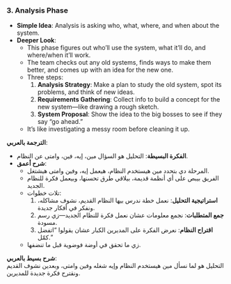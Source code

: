 ### 3. Analysis Phase

- **Simple Idea**: Analysis is asking who, what, where, and when about the system.
- **Deeper Look**:
    - This phase figures out who’ll use the system, what it’ll do, and where/when it’ll work.
    - The team checks out any old systems, finds ways to make them better, and comes up with an idea for the new one.
    - Three steps:
        1. **Analysis Strategy**: Make a plan to study the old system, spot its problems, and think of new ideas.
        2. **Requirements Gathering**: Collect info to build a concept for the new system—like drawing a rough sketch.
        3. **System Proposal**: Show the idea to the big bosses to see if they say “go ahead.”
    - It’s like investigating a messy room before cleaning it up.

**الترجمة بالعربي**:

- **الفكرة البسيطة**: التحليل هو السؤال مين، إيه، فين، وامتى عن النظام.
- **شرح أعمق**:
    - المرحلة دي بتحدد مين هيستخدم النظام، هيعمل إيه، وفين وامتى هيشتغل.
    - الفريق بيبص على أي أنظمة قديمة، بيلاقي طرق تحسنها، وبيعمل فكرة للنظام الجديد.
    - تلات خطوات:
        1. **استراتيجية التحليل**: نعمل خطة ندرس بيها النظام القديم، نشوف مشاكله، ونفكر في أفكار جديدة.
        2. **جمع المتطلبات**: نجمع معلومات عشان نعمل فكرة للنظام الجديد—زي رسم مسودة.
        3. **اقتراح النظام**: نعرض الفكرة على المديرين الكبار عشان يقولوا “اتفضل كمّل.”
    - زي ما تحقق في أوضة فوضوية قبل ما تنضفها.

**شرح بسيط بالعربي**:  
التحليل هو لما نسأل مين هيستخدم النظام وإيه شغله وفين وامتى، وبعدين نشوف القديم ونقترح فكرة جديدة للمديرين.